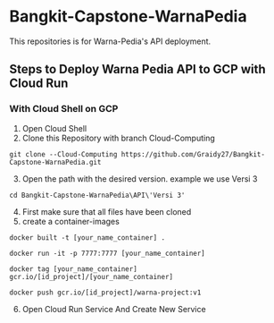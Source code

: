 # Bangkit-Capstone-WarnaPedia
This repositories is for Warna-Pedia's API deployment.
## Steps to Deploy Warna Pedia API to GCP with Cloud Run
### With Cloud Shell on GCP
1. Open Cloud Shell
2. Clone this Repository with branch Cloud-Computing <br>
```console
git clone --Cloud-Computing https://github.com/Graidy27/Bangkit-Capstone-WarnaPedia.git
```
3. Open the path with the desired version. example we use Versi 3 <br>
```console
cd Bangkit-Capstone-WarnaPedia\API\'Versi 3'
``` 
4. First make sure that all files have been cloned
5. create a container-images<br>
```console
docker built -t [your_name_container] .
```
```console
docker run -it -p 7777:7777 [your_name_container]
```
```console
docker tag [your_name_container] gcr.io/[id_project]/[your_name_container]
```
```console
docker push gcr.io/[id_project]/warna-project:v1
```
6.  Open Cloud Run Service And Create New Service
